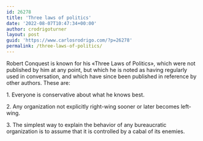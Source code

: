 ```yaml
---
id: 26278
title: 'Three laws of politics'
date: '2022-08-07T10:47:34+00:00'
author: crodrigoturner
layout: post
guid: 'https://www.carlosrodrigo.com/?p=26278'
permalink: /three-laws-of-politics/
---
```


Robert Conquest is known for his «Three Laws of Politics», which were not published by him at any point, but which he is noted as having regularly used in conversation, and which have since been published in reference by other authors. These are:

1\. Everyone is conservative about what he knows best.

2\. Any organization not explicitly right-wing sooner or later becomes left-wing.

3\. The simplest way to explain the behavior of any bureaucratic organization is to assume that it is controlled by a cabal of its enemies.